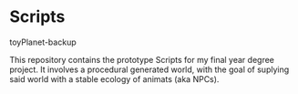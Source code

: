 # Scripts
toyPlanet-backup

This repository contains the prototype 
Scripts for my final year degree project.
It involves a procedural generated world, 
with the goal of suplying said world with 
a stable ecology of animats (aka NPCs).
